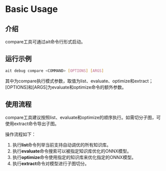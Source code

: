 # Basic Usage


## 介绍
compare工具可通过ait命令行形式启动。


## 运行示例

```bash
ait debug compare <COMMAND> [OPTIONS] [ARGS]
```

其中<COMMAND>为compare执行模式参数，取值为list、evaluate、optimize和extract；[OPTIONS]和[ARGS]为evaluate和optimize命令的额外参数。

## 使用流程

compare工具建议按照list、evaluate和optimize的顺序执行。如需切分子图，可使用extract命令导出子图。

操作流程如下：

1. 执行**list**命令列举当前支持自动调优的所有知识库。
2. 执行**evaluate**命令搜索可以被指定知识库优化的ONNX模型。
3. 执行**optimize**命令使用指定的知识库来优化指定的ONNX模型。
4. 执行**extract**命令对模型进行子图切分。